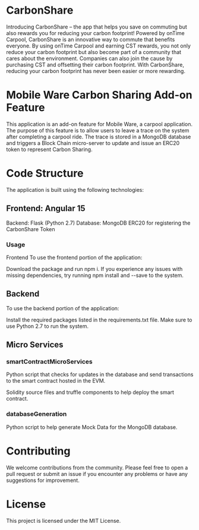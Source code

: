 # CarbonShare
Introducing CarbonShare – the app that helps you save on commuting but also rewards you for reducing your carbon footprint! Powered by onTime Carpool, CarbonShare is an innovative way to commute that benefits everyone. By using onTime Carpool and earning CST rewards, you not only reduce your carbon footprint but also become part of a community that cares about the environment. Companies can also join the cause by purchasing CST and offsetting their carbon footprint. With CarbonShare, reducing your carbon footprint has never been easier or more rewarding.


# Mobile Ware Carbon Sharing Add-on Feature
This application is an add-on feature for Mobile Ware, a carpool application. The purpose of this feature is to allow users to leave a trace on the system after completing a carpool ride. The trace is stored in a MongoDB database and triggers a Block Chain micro-server to update and issue an ERC20 token to represent Carbon Sharing.

# Code Structure
The application is built using the following technologies:

## Frontend: Angular 15
Backend: Flask (Python 2.7)
Database: MongoDB
ERC20 for registering the CarbonShare Token

### Usage
Frontend
To use the frontend portion of the application:

Download the package and run npm i.
If you experience any issues with missing dependencies, try running npm install and --save to the system.

## Backend
To use the backend portion of the application:

Install the required packages listed in the requirements.txt file.
Make sure to use Python 2.7 to run the system.

## Micro Services
### smartContractMicroServices
Python script that checks for updates in the database and send transactions to the smart contract hosted in the EVM. 

Solidity source files and truffle components to help deploy the smart contract.

### databaseGeneration
Python script to help generate Mock Data for the MongoDB database.

# Contributing
We welcome contributions from the community. Please feel free to open a pull request or submit an issue if you encounter any problems or have any suggestions for improvement.

# License
This project is licensed under the MIT License.
